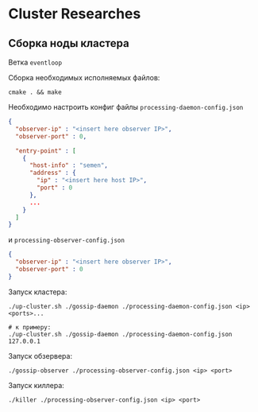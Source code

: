 # Cluster Researches

## Сборка ноды кластера

Ветка `eventloop`

Сборка необходимых исполняемых файлов:
```shell script
cmake . && make
```

Необходимо настроить конфиг файлы `processing-daemon-config.json`
```json
{
  "observer-ip" : "<insert here observer IP>",
  "observer-port" : 0,

  "entry-point" : [
    {
      "host-info" : "semen",
      "address" : {
        "ip" : "<insert here host IP>",
        "port" : 0
      },
      ...
    }
  ]
}
```
и `processing-observer-config.json`
```json
{
  "observer-ip" : "<insert here observer IP>",
  "observer-port" : 0
}
```

Запуск кластера:
```shell script
./up-cluster.sh ./gossip-daemon ./processing-daemon-config.json <ip> <ports>...

# к примеру:
./up-cluster.sh ./gossip-daemon ./processing-daemon-config.json 127.0.0.1
```


Запуск обзервера:
```shell script
./gossip-observer ./processing-observer-config.json <ip> <port>
```

Запуск киллера:
```shell script
./killer ./processing-observer-config.json <ip> <port>
```
